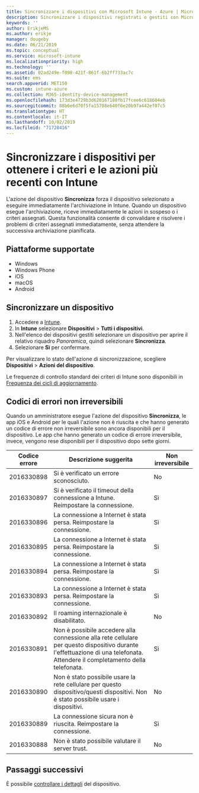 ```yaml
---
title: Sincronizzare i dispositivi con Microsoft Intune - Azure | Microsoft Docs
description: Sincronizzare i dispositivi registrati o gestiti con Microsoft Intune per ottenere i criteri e le azioni più recenti. Include i passaggi per eseguire la sincronizzazione usando il portale di Azure e i codici di errore che è possibile ritentare.
keywords: ''
author: ErikjeMS
ms.author: erikje
manager: dougeby
ms.date: 06/21/2019
ms.topic: conceptual
ms.service: microsoft-intune
ms.localizationpriority: high
ms.technology: ''
ms.assetid: 02ad249e-f098-421f-861f-6b2ff733ac7c
ms.suite: ems
search.appverid: MET150
ms.custom: intune-azure
ms.collection: M365-identity-device-management
ms.openlocfilehash: 173d3e4729b3d620167180fb17fcee6c618604eb
ms.sourcegitcommit: 88b6e6d70f5fa15708e640f6e20b97a442ef07c5
ms.translationtype: HT
ms.contentlocale: it-IT
ms.lasthandoff: 10/02/2019
ms.locfileid: "71728416"
---
```

# <a name="sync-devices-to-get-the-latest-policies-and-actions-with-intune"></a>Sincronizzare i dispositivi per ottenere i criteri e le azioni più recenti con Intune


L'azione del dispositivo **Sincronizza** forza il dispositivo selezionato a eseguire immediatamente l'archiviazione in Intune. Quando un dispositivo esegue l'archiviazione, riceve immediatamente le azioni in sospeso o i criteri assegnati. Questa funzionalità consente di convalidare e risolvere i problemi di criteri assegnati immediatamente, senza attendere la successiva archiviazione pianificata.

## <a name="supported-platforms"></a>Piattaforme supportate

- Windows
- Windows Phone
- iOS
- macOS
- Android

## <a name="sync-a-device"></a>Sincronizzare un dispositivo

1. Accedere a [Intune](https://go.microsoft.com/fwlink/?linkid=2090973). 
3. In **Intune** selezionare **Dispositivi** > **Tutti i dispositivi**.
4. Nell'elenco dei dispositivi gestiti selezionare un dispositivo per aprire il relativo riquadro *Panoramica*, quindi selezionare **Sincronizza**.
5. Selezionare **Sì** per confermare.

Per visualizzare lo stato dell'azione di sincronizzazione, scegliere **Dispositivi** > **Azioni del dispositivo**.

Le frequenze di controllo standard dei criteri di Intune sono disponibili in [Frequenza dei cicli di aggiornamento](../configuration/device-profile-troubleshoot.md#how-long-does-it-take-for-devices-to-get-a-policy-profile-or-app-after-they-are-assigned).

## <a name="retryable-error-codes"></a>Codici di errori non irreversibili

Quando un amministratore esegue l'azione del dispositivo **Sincronizza**, le app iOS e Android per le quali l'azione non è riuscita e che hanno generato un codice di errore non irreversibile sono ancora disponibili per il dispositivo. Le app che hanno generato un codice di errore irreversibile, invece, vengono rese disponibili per il dispositivo dopo sette giorni.


| Codice errore  | Descrizione suggerita | Non irreversibile |
|---|---|---|
| 2016330898 | Si è verificato un errore sconosciuto. | No |
| 2016330897 | Si è verificato il timeout della connessione a Intune. Reimpostare la connessione. | Sì |
| 2016330896 | La connessione a Internet è stata persa. Reimpostare la connessione. | Sì |
| 2016330895 | La connessione a Internet è stata persa. Reimpostare la connessione. | Sì |
| 2016330894 | La connessione a Internet è stata persa. Reimpostare la connessione. | Sì |
| 2016330893 | La connessione a Internet è stata persa. Reimpostare la connessione. | Sì|
| 2016330892 | Il roaming internazionale è disabilitato. | No|
| 2016330891 | Non è possibile accedere alla connessione alla rete cellulare per questo dispositivo durante l'effettuazione di una telefonata. Attendere il completamento della telefonata. | Sì|
| 2016330890 | Non è stato possibile usare la rete cellulare per questo dispositivo/questi dispositivi. Non è stato possibile usare i dispositivi. | No|
| 2016330889 | La connessione sicura non è riuscita. Reimpostare la connessione. | Sì|
| 2016330888 | Non è stato possibile valutare il server trust. | No|

## <a name="next-steps"></a>Passaggi successivi

È possibile [controllare i dettagli](device-inventory.md) del dispositivo.
 
